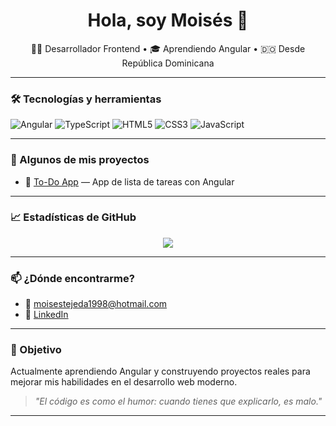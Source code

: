 
<h1 align="center">Hola, soy Moisés 👋</h1>

<p align="center">
  👨‍💻 Desarrollador Frontend • 🎓 Aprendiendo Angular • 🇩🇴 Desde República Dominicana
</p>

---

### 🛠 Tecnologías y herramientas
![Angular](https://img.shields.io/badge/-Angular-DD0031?style=flat-square&logo=angular&logoColor=white)
![TypeScript](https://img.shields.io/badge/-TypeScript-3178C6?style=flat-square&logo=typescript&logoColor=white)
![HTML5](https://img.shields.io/badge/-HTML5-E34F26?style=flat-square&logo=html5&logoColor=white)
![CSS3](https://img.shields.io/badge/-CSS3-1572B6?style=flat-square&logo=css3&logoColor=white)
![JavaScript](https://img.shields.io/badge/-JavaScript-F7DF1E?style=flat-square&logo=javascript&logoColor=black)

---

### 📂 Algunos de mis proyectos
- 📝 [To-Do App](https://github.com/Moises-Tejeda-M) — App de lista de tareas con Angular

---

### 📈 Estadísticas de GitHub

<p align="center">
  <img src="https://github-readme-stats.vercel.app/api?username=Moises-Tejeda-M&show_icons=true&theme=radical" />
</p>

---

### 📫 ¿Dónde encontrarme?

- 📧 moisestejeda1998@hotmail.com
- 💼 [LinkedIn](https://linkedin.com/in/moises-tejeda-a25b59268/)

---

### 🚀 Objetivo

Actualmente aprendiendo Angular y construyendo proyectos reales para mejorar mis habilidades en el desarrollo web moderno.

> *"El código es como el humor: cuando tienes que explicarlo, es malo."*

---





